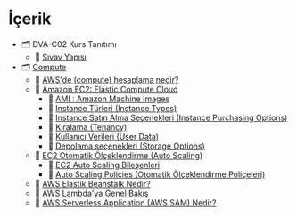 ﻿# İçerik


- 🗂️ DVA-C02 Kurs Tanıtımı
	- 📁 [Sıvav Yapısı](./exam-logistics.md)
- 🗂️ [Compute](./compute.md)
	- 📁 [AWS'de (compute) hesaplama nedir?](./compute.md#awsde-compute-hesaplama-nedir)
	- 📁 [Amazon EC2: Elastic Compute Cloud](./compute.md#amazon-ec2-elastic-compute-cloud)
		- 📄 [AMI : Amazon Machine Images](./compute.md#ami--amazon-machine-images)
		- 📄 [Instance Türleri (Instance Types)](./compute.md#instance-türleri-instance-types)
		- 📄 [Instance Satın Alma Seçenekleri (Instance Purchasing Options)](./compute.md#instance-satın-alma-seçenekleri-instance-purchasing-options)
		- 📄 [Kiralama (Tenancy)](./compute.md#kullanıcı-verileri-user-data)
		- 📄 [Kullanıcı Verileri (User Data)](./compute.md#kullanıcı-verileri-user-data)
		- 📄 [Depolama seçenekleri (Storage Options)](./compute.md#depolama-seçenekleri-storage-options)
	- 📁 [EC2 Otomatik Ölçeklendirme (Auto Scaling)](./compute.md#ec2-otomatik-ölçeklendirme-auto-scaling)
		- 📄 [EC2 Auto Scaling Bileşenleri](./compute.md#ec2-auto-scaling-bileşenleri)
		- 📄 [Auto Scaling Policies (Otomatik Ölçeklendirme Poliçeleri)](./compute.md#auto-scaling-policies-otomatik-ölçeklendirme-poliçeleri)
	- 📁 [AWS Elastik Beanstalk Nedir?](./compute.md#aws-elastik-beanstalk-nedir)
	- 📁 [AWS Lambda'ya Genel Bakış](./compute.md#aws-lambdaya-genel-bakış)
	- 📁 [AWS Serverless Application (AWS SAM) Nedir?](./compute.md#aws-serverless-application-aws-sam-nedir)

